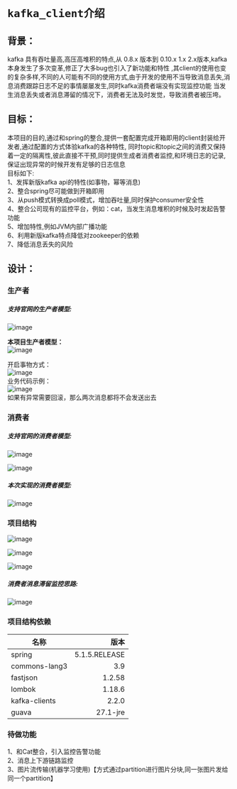 # `kafka_client介绍`
## **背景：**
kafka 具有吞吐量高,高压高堆积的特点,从 0.8.x 版本到 0.10.x 1.x 2.x版本,kafka本身发生了多次变革,修正了大多bug也引入了新功能和特性
,其client的使用也变的复杂多样,不同的人可能有不同的使用方式,由于开发的使用不当导致消息丢失,消息消费跟踪日志不足的事情屡屡发生,同时kafka消费者端没有实现监控功能
当发生消息丢失或者消息滞留的情况下，消费者无法及时发觉，导致消费者被压垮。

## **目标：**
本项目的目的,通过和spring的整合,提供一套配置完成开箱即用的client封装给开发者,通过配置的方式体验kafka的各种特性,
同时topic和topic之间的消费又保持着一定的隔离性,彼此直接不干预,同时提供生成者消费者监控,和环境日志的记录,保证出现异常的时候开发有足够的日志信息 </br>
目标如下: </br>
1、发挥新版kafka api的特性(如事物，幂等消息) </br>
2、整合spring尽可能做到开箱即用 </br>
3、从push模式转换成poll模式，增加吞吐量,同时保护consumer安全性 </br>
4、整合公司现有的监控平台，例如：cat，当发生消息堆积的时候及时发起告警功能 </br>
5、增加特性,例如JVM内部广播功能 </br>
6、利用新版kafka特点降低对zookeeper的依赖 </br>
7、降低消息丢失的风险 </br>


## **设计：**
### **生产者**
##### 支持官网的生产者模型:
![image](./image/生产者模型.png)<br>

**本项目生产者模型：**<br>
![image](./image/生产者模型3.jpg)<br>

开启事物方式：<br>
![image](./image/事务1.png)<br>
业务代码示例：<br>
![image](./image/事务2.png)<br>
如果有异常需要回滚，那么两次消息都将不会发送出去

### **消费者**
##### 支持官网的消费者模型:
![image](./image/消费者模型.png)<br>

![image](./image/消费者模型2.jpg)<br>


##### 本次实现的消费者模型:

![image](./image/消费者模型6.jpg)<br>

### **项目结构**
![image](./image/项目分包.png)<br>

![image](./image/项目核心类.png)<br>

![image](./image/消费者监控.png)<br>

##### 消费者消息滞留监控思路:
![image](./image/监控思路.png)<br>

### **项目结构依赖**

| 名称                | 版本    
| -----             |-----:   
| spring            | 5.1.5.RELEASE      
| commons-lang3     | 3.9     
| fastjson          | 1.2.58   
| lombok            | 1.18.6   
| kafka-clients     | 2.2.0   
| guava             | 27.1-jre    

### **待做功能**
1、和Cat整合，引入监控告警功能 <br>
2、消息上下游链路监控 <br>
3、图片流传输(机器学习使用)【方式通过partition进行图片分块,同一张图片发给同一个partition】 <br>